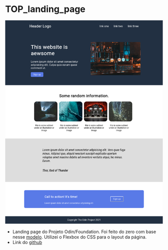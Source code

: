 # TOP_landing_page
![](https://raw.githubusercontent.com/gio-bon/TOP_landing_page/main/images/Screenshot%202021-09-16%20at%2018-00-47%20Project%20Landing%20Page.png)
- Landing page do Projeto Odin/Foundation. Foi feito do zero com base nesse [modelo](https://raw.githubusercontent.com/gio-bon/TOP_landing_page/main/images/odin-project.png). Utilizei o Flexbox do CSS para o layout da página.
- Link do [github](https://github.com/gio-bon/TOP_landing_page)
